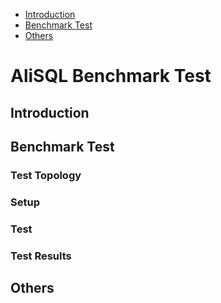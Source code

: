 * [Introduction](#1)
* [Benchmark Test](#2)
* [Others](#3)

# AliSQL Benchmark Test 
## <a name="1">Introduction</a>

## <a name="2">Benchmark Test</a>
### Test Topology

### Setup


### Test 


### Test Results
                                           
## <a name="3">Others</a>

